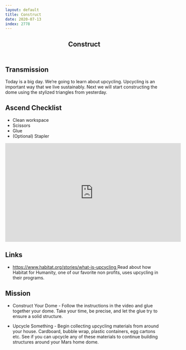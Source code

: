 ```yaml
---
layout: default
title: Construct
date: 2020-07-13
index: 2778
---
```


<article id="Class">
        <header>
                <h1>Construct</h1>
        </header>
        <div class="class-transmission">
                <h2>Transmission</h2>
                <p>Today is a big day. We’re going to learn about upcycling. Upcycling is an important way that we live sustainably. Next we will start constructing the dome using the stylized triangles from yesterday.</p>
        </div>
        <div class="class-ascent_checklist">
                <h2>Ascend Checklist</h2>
                <ul>
                        <li data-icon="✨">Clean workspace</li>
                        <li data-icon="✂️">Scissors</li>
                        <li data-icon="📎">Glue</li>
                        <li data-icon="➕">(Optional) Stapler</li>
                </ul>
        </div>
        <div class="video">
                <iframe width="560" height="315" src="https://www.youtube.com/embed/_uQ8w-WXPQs" frameborder="0" allow="accelerometer; autoplay; encrypted-media; gyroscope; picture-in-picture" allowfullscreen></iframe>
        </div>
        <div class="class-links">
                <h2>Links</h2>
                <ul>
                        <li data-icon="👽"><a href="https://www.habitat.org/stories/what-is-upcycling " target="_blank">https://www.habitat.org/stories/what-is-upcycling </a>Read about how Habitat for Humanity, one of our favorite non profits, uses upcycling in their programs. </li>
                </ul>
        </div>
        <div class="class-mission">
                <h2>Mission</h2>
                <ul>
                        <li data-icon="🔺">
                                <p><span class="strong">Construct Your Dome</span> - Follow the instructions in the video and glue together your dome. Take your time, be precise, and let the glue try to ensure a solid structure. </p>
                        </li>
                        <li data-icon="📦">
                                <p><span class="strong">Upcycle Something</span> -  Begin collecting upcycling materials from around your house. Cardboard, bubble wrap, plastic containers, egg cartons etc. See if you can upcycle any of these materials to continue building structures around your Mars home dome.</p>
                        </li>
                </ul>
        </div>
</article>